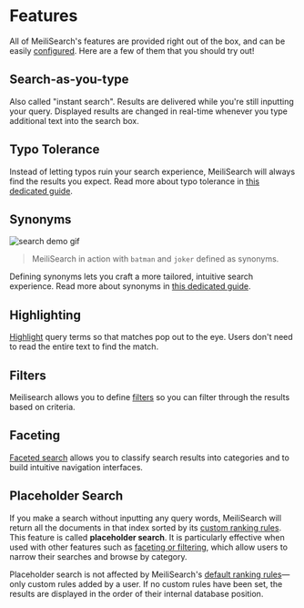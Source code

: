 # Features

All of MeiliSearch's features are provided right out of the box, and can be easily [configured](/guides/advanced_guides/search_parameters.md). Here are a few of them that you should try out!

## Search-as-you-type

Also called "instant search". Results are delivered while you're still inputting your query. Displayed results are changed in real-time whenever you type additional text into the search box.

## Typo Tolerance

Instead of letting typos ruin your search experience, MeiliSearch will always find the results you expect.
Read more about typo tolerance in [this dedicated guide](/guides/advanced_guides/typotolerance.md).

## Synonyms

![search demo gif](/search-synonyms-typo.gif)

> MeiliSearch in action with `batman` and `joker` defined as synonyms.

Defining synonyms lets you craft a more tailored, intuitive search experience.
Read more about synonyms in [this dedicated guide](/guides/advanced_guides/synonyms.md).

## Highlighting

[Highlight](/guides/advanced_guides/search_parameters.md#attributes-to-highlight) query terms so that matches pop out to the eye. Users don't need to read the entire text to find the match.

## Filters

Meilisearch allows you to define [filters](/guides/advanced_guides/filtering.md) so you can filter through the results based on criteria.

## Faceting

[Faceted search](/guides/advanced_guides/faceted_search.md) allows you to classify search results into categories and to build intuitive navigation interfaces.

## Placeholder Search

If you make a search without inputting any query words, MeiliSearch will return all the documents in that index sorted by its [custom ranking rules](/guides/advanced_guides/settings.md#custom-ranking-rule). This feature is called **placeholder search**. It is particularly effective when used with other features such as [faceting or filtering](/guides/advanced_guides/faceted_search.md#filters-or-facets), which allow users to narrow their searches and browse by category.

Placeholder search is not affected by MeiliSearch's [default ranking rules](/guides/advanced_guides/settings.md#ranking-rules)—only custom rules added by a user. If no custom rules have been set, the results are displayed in the order of their internal database position.

